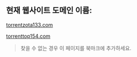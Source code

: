 ## 현재 웹사이트 도메인 이름:

[torrentzota133.com](https://torrentzota133.com)

[torrenttop154.com](https://torrenttop154.com)


> 찾을 수 없는 경우 이 페이지를 북마크에 추가하세요.
